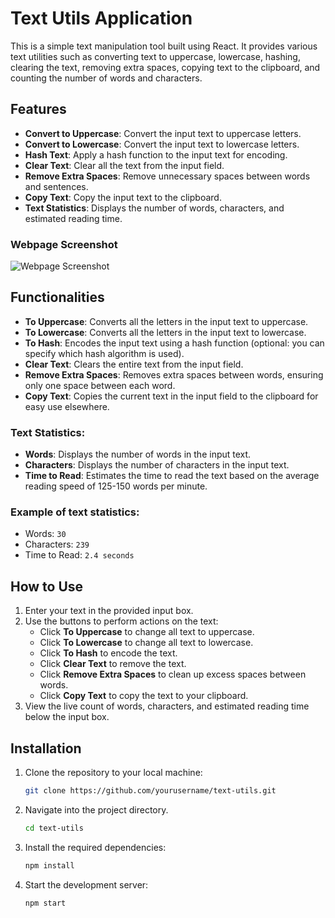 # Text Utils Application

This is a simple text manipulation tool built using React. It provides various text utilities such as converting text to uppercase, lowercase, hashing, clearing the text, removing extra spaces, copying text to the clipboard, and counting the number of words and characters.

## Features

- **Convert to Uppercase**: Convert the input text to uppercase letters.
- **Convert to Lowercase**: Convert the input text to lowercase letters.
- **Hash Text**: Apply a hash function to the input text for encoding.
- **Clear Text**: Clear all the text from the input field.
- **Remove Extra Spaces**: Remove unnecessary spaces between words and sentences.
- **Copy Text**: Copy the input text to the clipboard.
- **Text Statistics**: Displays the number of words, characters, and estimated reading time.

### Webpage Screenshot

![Webpage Screenshot](./ui-image.png)

## Functionalities

- **To Uppercase**: Converts all the letters in the input text to uppercase.
- **To Lowercase**: Converts all the letters in the input text to lowercase.
- **To Hash**: Encodes the input text using a hash function (optional: you can specify which hash algorithm is used).
- **Clear Text**: Clears the entire text from the input field.
- **Remove Extra Spaces**: Removes extra spaces between words, ensuring only one space between each word.
- **Copy Text**: Copies the current text in the input field to the clipboard for easy use elsewhere.
  
### Text Statistics:
- **Words**: Displays the number of words in the input text.
- **Characters**: Displays the number of characters in the input text.
- **Time to Read**: Estimates the time to read the text based on the average reading speed of 125-150 words per minute.

### Example of text statistics:
- Words: `30`
- Characters: `239`
- Time to Read: `2.4 seconds`

## How to Use

1. Enter your text in the provided input box.
2. Use the buttons to perform actions on the text:
   - Click **To Uppercase** to change all text to uppercase.
   - Click **To Lowercase** to change all text to lowercase.
   - Click **To Hash** to encode the text.
   - Click **Clear Text** to remove the text.
   - Click **Remove Extra Spaces** to clean up excess spaces between words.
   - Click **Copy Text** to copy the text to your clipboard.
3. View the live count of words, characters, and estimated reading time below the input box.

## Installation

1. Clone the repository to your local machine:
   ```bash
   git clone https://github.com/yourusername/text-utils.git
   ```
2. Navigate into the project directory.
   ```bash
   cd text-utils
   ```
3. Install the required dependencies:
   ```bash
   npm install
   ```
4. Start the development server:
   ```bash
   npm start
   ```